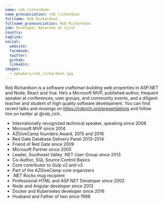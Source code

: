 ```yaml
---
name: rob_richardson
name_pronunciation: rob_richardson
fullname: Rob Richardson
fullname_pronounciation: Rob Richardson
job: Developer Advocate at Cyral
country: 
tagline: 
social:
  website: 
  facebook:
  twitter:
  github: 
  linkedin: 
images:
  - speakers/rob_richardson.jpg
---
```


Rob Richardson is a software craftsman building web properties in ASP.NET and Node, React and Vue. He’s a Microsoft MVP, published author, frequent speaker at conferences, user groups, and community events, and a diligent teacher and student of high quality software development. You can find recent talks and musings on https://robrich.org/presentations and follow him on twitter at @rob_rich.

- Internationally recognized technical speaker, speaking since 2008
- Microsoft MVP since 2014
- AZGiveCamp founders Award, 2015 and 2016
- Red Gate Database Delivery Panel 2013-2014
- Friend of Red Gate since 2009
- Microsoft Partner since 2005
- Leader, Southeast Valley .NET User Group since 2013
- Co-Author, SQL Source Control Basics
- Core contributor to Gulp v2 and v3
- Part of the AZGiveCamp core organizers
- .NET Rocks mug recipient
- Professional HTML and ASP.NET Developer since 2002
- Node and Angular developer since 2013
- Docker and Kubernetes developer since 2016
- Husband and Father of two since 1998